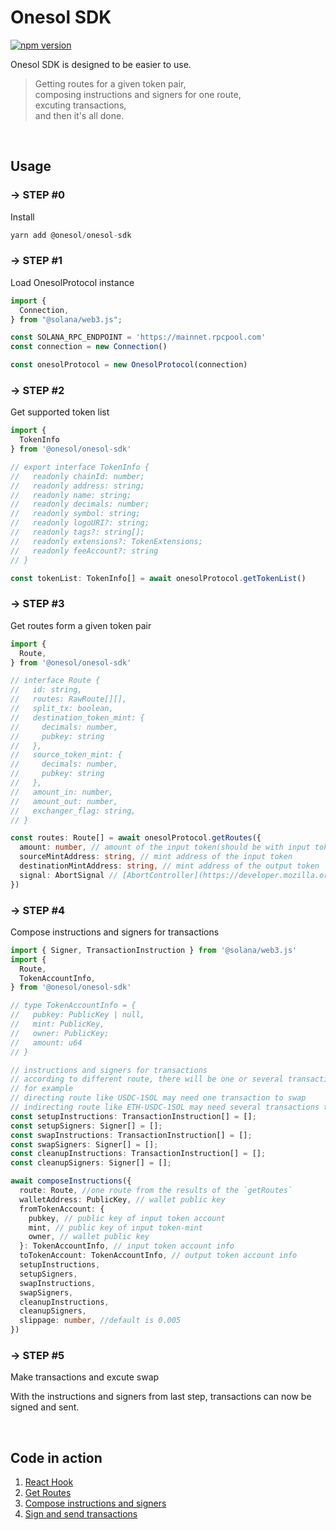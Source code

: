 # Onesol SDK

[![npm version](https://badge.fury.io/js/@onesol%2Fonesol-sdk.svg)](https://badge.fury.io/js/@onesol%2Fonesol-sdk)

Onesol SDK is designed to be easier to use.

> Getting routes for a given token pair, <br/>
> composing instructions and signers for one route, <br />
> excuting transactions, <br />
> and then it's all done.

<br />

## Usage

### → STEP #0

Install

```typescript
yarn add @onesol/onesol-sdk
```

### → STEP #1

Load OnesolProtocol instance

```typescript
import {
  Connection,
} from "@solana/web3.js";

const SOLANA_RPC_ENDPOINT = 'https://mainnet.rpcpool.com'
const connection = new Connection()

const onesolProtocol = new OnesolProtocol(connection)
```

### → STEP #2

Get supported token list

```typescript
import {
  TokenInfo
} from '@onesol/onesol-sdk'

// export interface TokenInfo {
//   readonly chainId: number;
//   readonly address: string;
//   readonly name: string;
//   readonly decimals: number;
//   readonly symbol: string;
//   readonly logoURI?: string;
//   readonly tags?: string[];
//   readonly extensions?: TokenExtensions;
//   readonly feeAccount?: string
// }

const tokenList: TokenInfo[] = await onesolProtocol.getTokenList()
```

### → STEP #3

Get routes form a given token pair

```typescript
import {
  Route,
} from '@onesol/onesol-sdk'

// interface Route {
//   id: string,
//   routes: RawRoute[][],
//   split_tx: boolean,
//   destination_token_mint: {
//     decimals: number,
//     pubkey: string
//   },
//   source_token_mint: {
//     decimals: number,
//     pubkey: string
//   },
//   amount_in: number,
//   amount_out: number,
//   exchanger_flag: string,
// }

const routes: Route[] = await onesolProtocol.getRoutes({
  amount: number, // amount of the input token(should be with input token decimail) e.g `10 * 10 ** 6`,
  sourceMintAddress: string, // mint address of the input token
  destinationMintAddress: string, // mint address of the output token
  signal: AbortSignal // [AbortController](https://developer.mozilla.org/zh-CN/docs/Web/API/AbortController) signal, if needed, it can be used to abort the fetch request
})
```

 ### → STEP #4

Compose instructions and signers for transactions

```typescript
import { Signer, TransactionInstruction } from '@solana/web3.js'
import {
  Route,
  TokenAccountInfo,
} from '@onesol/onesol-sdk'

// type TokenAccountInfo = {
//   pubkey: PublicKey | null,
//   mint: PublicKey,
//   owner: PublicKey;
//   amount: u64
// }

// instructions and signers for transactions
// according to different route, there will be one or several transactions
// for example
// directing route like USDC-1SOL may need one transaction to swap
// indirecting route like ETH-USDC-1SOL may need several transactions to swap
const setupInstructions: TransactionInstruction[] = [];
const setupSigners: Signer[] = [];
const swapInstructions: TransactionInstruction[] = [];
const swapSigners: Signer[] = [];
const cleanupInstructions: TransactionInstruction[] = [];
const cleanupSigners: Signer[] = [];

await composeInstructions({
  route: Route, //one route from the results of the `getRoutes`
  walletAddress: PublicKey, // wallet public key
  fromTokenAccount: {
    pubkey, // public key of input token account
    mint, // public key of input token-mint
    owner, // wallet public key
  }: TokenAccountInfo, // input token account info
  toTokenAccount: TokenAccountInfo, // output token account info
  setupInstructions,
  setupSigners,
  swapInstructions,
  swapSigners,
  cleanupInstructions,
  cleanupSigners,
  slippage: number, //default is 0.005
})
```

### → STEP #5

Make transactions and excute swap

With the instructions and signers from last step, transactions can now be signed and sent.

<br />

## Code in action

1. [React Hook](https://github.com/1sol-io/1sol-interface/blob/396b07b696046bea4574373f0f569edf513181b5/src/context/onesolprotocol.tsx)
2. [Get Routes](https://github.com/1sol-io/1sol-interface/blob/396b07b696046bea4574373f0f569edf513181b5/src/components/trade/index.tsx#L121-L125)
3. [Compose instructions and signers](https://github.com/1sol-io/1sol-interface/blob/396b07b696046bea4574373f0f569edf513181b5/src/components/trade/index.tsx#L280-L309)
4. [Sign and send transactions](https://github.com/1sol-io/1sol-interface/blob/396b07b696046bea4574373f0f569edf513181b5/src/utils/pools.tsx#L1264-L1364)
